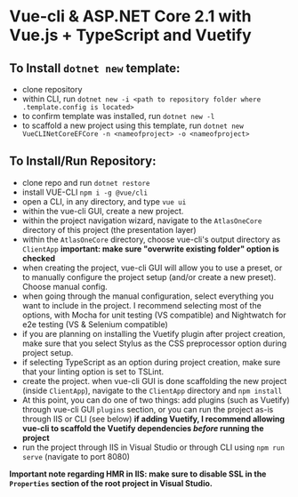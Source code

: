 # Vue-cli & ASP.NET Core 2.1 with Vue.js + TypeScript and Vuetify

## To Install `dotnet new` template:

- clone repository
- within CLI, run `dotnet new -i <path to repository folder where .template.config is located>`
- to confirm template was installed, run `dotnet new -l`
- to scaffold a new project using this template, run `dotnet new VueCLINetCoreEFCore -n <nameofproject> -o <nameofproject>`

## To Install/Run Repository:

- clone repo and run `dotnet restore`
- install VUE-CLI `npm i -g @vue/cli`
- open a CLI, in any directory, and type `vue ui`
- within the vue-cli GUI, create a new project.
- within the project navigation wizard, navigate to the `AtlasOneCore` directory of this project (the presentation layer)
- within the `AtlasOneCore` directory, choose vue-cli's output directory as `ClientApp` **important: make sure "overwrite existing folder" option is checked**
- when creating the project, vue-cli GUI will allow you to use a preset, or to manually configure the project setup (and/or create a new preset). Choose manual config.
- when going through the manual configuration, select everything you want to include in the project. I recommend selecting most of the options, with Mocha for unit testing (VS compatible) and Nightwatch for e2e testing (VS & Selenium compatible)
- if you are planning on installing the Vuetify plugin after project creation, make sure that you select Stylus as the CSS preprocessor option during project setup.
- if selecting TypeScript as an option during project creation, make sure that your linting option is set to TSLint.
- create the project. when vue-cli GUI is done scaffolding the new project (inside `ClientApp`), navigate to the `ClientApp` directory and `npm install`
- At this point, you can do one of two things: add plugins (such as Vuetify) through vue-cli GUI `plugins` section, or you can run the project as-is through IIS or CLI (see below) **if adding Vuetify, I recommend allowing vue-cli to scaffold the Vuetify dependencies _before_ running the project**
- run the project through IIS in Visual Studio or through CLI using `npm run serve` (navigate to port 8080)

**Important note regarding HMR in IIS: make sure to disable SSL in the `Properties` section of the root project in Visual Studio.**
